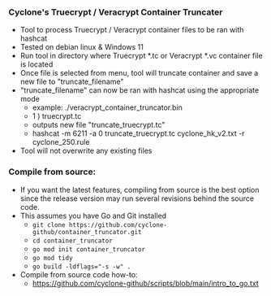 ### Cyclone's Truecrypt / Veracrypt Container Truncater
- Tool to process Truecrypt / Veracrypt container files to be ran with hashcat
- Tested on debian linux & Windows 11
- Run tool in directory where Truecrypt *.tc or Veracrypt *.vc container file is located
- Once file is selected from menu, tool will truncate container and save a new file to "truncate_filename"
- "truncate_filename" can now be ran with hashcat using the appropriate mode
  - example: ./veracrypt_container_truncator.bin
  - 1 ) truecrypt.tc
  - outputs new file "truncate_truecrypt.tc"
  - hashcat -m 6211 -a 0 truncate_truecrypt.tc cyclone_hk_v2.txt -r cyclone_250.rule
- Tool will not overwrite any existing files

### Compile from source:
- If you want the latest features, compiling from source is the best option since the release version may run several revisions behind the source code.
- This assumes you have Go and Git installed
  - `git clone https://github.com/cyclone-github/container_truncator.git`
  - `cd container_truncator`
  - `go mod init container_truncator`
  - `go mod tidy`
  - `go build -ldflags="-s -w" .`
- Compile from source code how-to:
  - https://github.com/cyclone-github/scripts/blob/main/intro_to_go.txt
